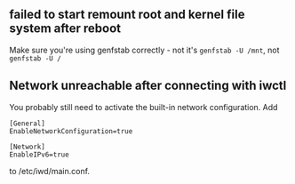 failed to start remount root and kernel file system after reboot
----------------------------------------------------------------

Make sure you're using genfstab correctly - not it's `genfstab -U /mnt`, not `genfstab -U /`

Network unreachable after connecting with iwctl
-----------------------------------------------

You probably still need to activate the built-in network configuration.
Add
```
[General]
EnableNetworkConfiguration=true

[Network]
EnableIPv6=true
```
to /etc/iwd/main.conf.
